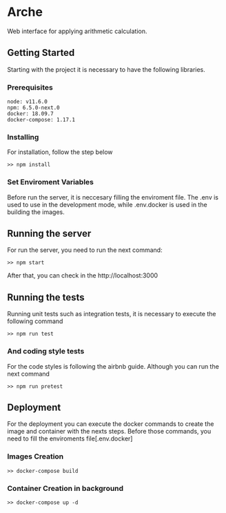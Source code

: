 # Arche

Web interface for applying arithmetic calculation.

## Getting Started

Starting with the project it is necessary to have the following libraries.

### Prerequisites

```
node: v11.6.0
npm: 6.5.0-next.0
docker: 18.09.7
docker-compose: 1.17.1
```

### Installing

For installation, follow the step below

```
>> npm install
```

### Set Enviroment Variables

Before run the server, it is neccesary filling the enviroment file. The .env is used to use in the development mode, while .env.docker is used in the building the images.

## Running the server

For run the server, you need to run the next command:

```
>> npm start
```

After that, you can check in the http://localhost:3000

## Running the tests

Running unit tests such as integration tests, it is necessary to execute the following command

```
>> npm run test
```

### And coding style tests

For the code styles is following the airbnb guide. Although you can run the next command

```
>> npm run pretest
```

## Deployment

For the deployment you can execute the docker commands to create the image and container with the nexts steps. Before those commands, you need to fill the enviroments file[.env.docker]

### Images Creation

```
>> docker-compose build
```

### Container Creation in background

```
>> docker-compose up -d
```
